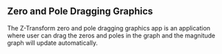 <h2>Zero and Pole Dragging Graphics</h2>

<p>The Z-Transform zero and pole dragging graphics app is an application where user can drag  the zeros and poles in the graph and the magnitude graph will update automatically.</p>
